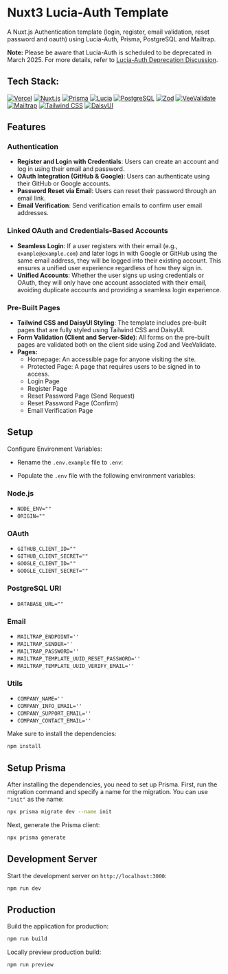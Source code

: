 # Nuxt3 Lucia-Auth Template

A Nuxt.js Authentication template (login, register, email validation, reset password and oauth) using Lucia-Auth, Prisma, PostgreSQL and Mailtrap.

**Note:** Please be aware that Lucia-Auth is scheduled to be deprecated in March 2025. For more details, refer to [Lucia-Auth Deprecation Discussion](https://github.com/lucia-auth/lucia/discussions/1714).

## Tech Stack:

[![Vercel](https://img.shields.io/badge/Vercel-Deployment-000000?style=for-the-badge&logo=vercel&logoColor=white)](https://vercel.com/docs)
[![Nuxt.js](https://img.shields.io/badge/Nuxt.js-3-00DC82?style=for-the-badge&logo=nuxtdotjs&logoColor=white)](https://nuxt.com/docs/getting-started/introduction)
[![Prisma](https://img.shields.io/badge/Prisma-ORM-2D3748?style=for-the-badge&logo=prisma&logoColor=white)](https://www.prisma.io/docs/)
[![Lucia](https://img.shields.io/badge/Lucia-Auth-20A1A1?style=for-the-badge&logo=auth0&logoColor=white)](https://lucia-auth.com/)
[![PostgreSQL](https://img.shields.io/badge/PostgreSQL-DB-336791?style=for-the-badge&logo=postgresql&logoColor=white)](https://www.postgresql.org/docs/)
[![Zod](https://img.shields.io/badge/Zod-Validation-6200EE?style=for-the-badge&logo=zod&logoColor=white)](https://zod.dev/)
[![VeeValidate](https://img.shields.io/badge/VeeValidate-Validation-4FC08D?style=for-the-badge&logo=veevalidate&logoColor=white)](https://vee-validate.logaretm.com/)
[![Mailtrap](https://img.shields.io/badge/Mailtrap-Email_Service-000000?style=for-the-badge&logo=mailtrap&logoColor=white)](https://mailtrap.io/)
[![Tailwind CSS](https://img.shields.io/badge/Tailwind_CSS-Framework-38B2AC?style=for-the-badge&logo=tailwindcss&logoColor=white)](https://tailwindcss.com/docs)
[![DaisyUI](https://img.shields.io/badge/DaisyUI-UI_Framework-FF00FF?style=for-the-badge&logo=daisyui&logoColor=white)](https://daisyui.com/)

## Features

### Authentication
- **Register and Login with Credentials**: Users can create an account and log in using their email and password.
- **OAuth Integration (GitHub & Google)**: Users can authenticate using their GitHub or Google accounts.
- **Password Reset via Email**: Users can reset their password through an email link.
- **Email Verification**: Send verification emails to confirm user email addresses.

### Linked OAuth and Credentials-Based Accounts
- **Seamless Login**: If a user registers with their email (e.g., `example@example.com`) and later logs in with Google or GitHub using the same email address, they will be logged into their existing account. This ensures a unified user experience regardless of how they sign in.
- **Unified Accounts**: Whether the user signs up using credentials or OAuth, they will only have one account associated with their email, avoiding duplicate accounts and providing a seamless login experience.

### Pre-Built Pages
- **Tailwind CSS and DaisyUI Styling**: The template includes pre-built pages that are fully styled using Tailwind CSS and DaisyUI.
- **Form Validation (Client and Server-Side)**: All forms on the pre-built pages are validated both on the client side using Zod and VeeValidate.
- **Pages:**
  - Homepage: An accessible page for anyone visiting the site.
  - Protected Page: A page that requires users to be signed in to access.
  - Login Page
  - Register Page
  - Reset Password Page (Send Request)
  - Reset Password Page (Confirm)
  - Email Verification Page

## Setup

Configure Environment Variables:

- Rename the `.env.example` file to `.env`:

- Populate the `.env` file with the following environment variables:

### Node.js
- `NODE_ENV=""`
- `ORIGIN=""`

### OAuth
- `GITHUB_CLIENT_ID=""`
- `GITHUB_CLIENT_SECRET=""`
- `GOOGLE_CLIENT_ID=""`
- `GOOGLE_CLIENT_SECRET=""`

### PostgreSQL URI
- `DATABASE_URL=""`

### Email
- `MAILTRAP_ENDPOINT=''`
- `MAILTRAP_SENDER=''`
- `MAILTRAP_PASSWORD=''`
- `MAILTRAP_TEMPLATE_UUID_RESET_PASSWORD=''`
- `MAILTRAP_TEMPLATE_UUID_VERIFY_EMAIL=''`

### Utils
- `COMPANY_NAME=''`
- `COMPANY_INFO_EMAIL=''`
- `COMPANY_SUPPORT_EMAIL=''`
- `COMPANY_CONTACT_EMAIL=''`

Make sure to install the dependencies:

```bash
npm install
```

## Setup Prisma

After installing the dependencies, you need to set up Prisma. First, run the migration command and specify a name for the migration. You can use `"init"` as the name:

```bash
npx prisma migrate dev --name init
```

Next, generate the Prisma client:

```bash
npx prisma generate
```

## Development Server

Start the development server on `http://localhost:3000`:

```bash
npm run dev
```

## Production

Build the application for production:

```bash
npm run build
```

Locally preview production build:

```bash
npm run preview
```
